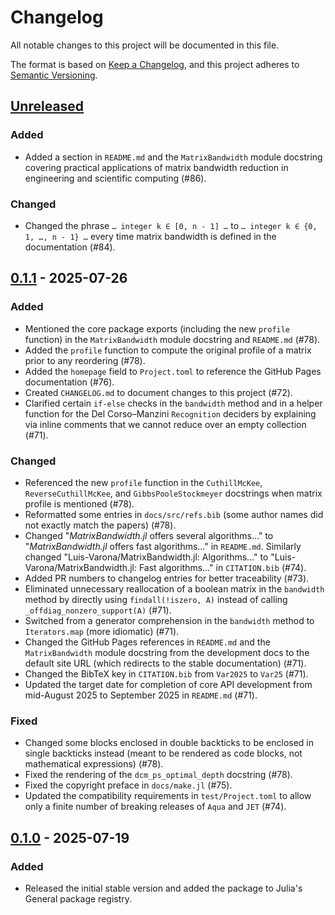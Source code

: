 # Changelog

All notable changes to this project will be documented in this file.

The format is based on [Keep a Changelog](https://keepachangelog.com/en/1.1.0/), and this project adheres to [Semantic Versioning](https://semver.org/spec/v2.0.0.html).

## [Unreleased]

### Added

- Added a section in `README.md` and the `MatrixBandwidth` module docstring covering practical applications of matrix bandwidth reduction in engineering and scientific computing (#86).

### Changed

- Changed the phrase `… integer k ∈ [0, n - 1] …` to `… integer k ∈ {0, 1, …, n - 1} …` every time matrix bandwidth is defined in the documentation (#84).

## [0.1.1] - 2025-07-26

### Added

- Mentioned the core package exports (including the new `profile` function) in the `MatrixBandwidth` module docstring and `README.md` (#78).
- Added the `profile` function to compute the original profile of a matrix prior to any reordering (#78).
- Added the `homepage` field to `Project.toml` to reference the GitHub Pages documentation (#76).
- Created `CHANGELOG.md` to document changes to this project (#72).
- Clarified certain `if-else` checks in the `bandwidth` method and in a helper function for the Del Corso&ndash;Manzini `Recognition` deciders by explaining via inline comments that we cannot reduce over an empty collection (#71).

### Changed

- Referenced the new `profile` function in the `CuthillMcKee`, `ReverseCuthillMcKee`, and `GibbsPooleStockmeyer` docstrings when matrix profile is mentioned (#78).
- Reformatted some entries in `docs/src/refs.bib` (some author names did not exactly match the papers) (#78).
- Changed "*MatrixBandwidth.jl* offers several algorithms&hellip;" to "*MatrixBandwidth.jl* offers fast algorithms&hellip;" in `README.md`. Similarly changed "Luis-Varona/MatrixBandwidth.jl: Algorithms&hellip;" to "Luis-Varona/MatrixBandwidth.jl: Fast algorithms&hellip;" in `CITATION.bib` (#74).
- Added PR numbers to changelog entries for better traceability (#73).
- Eliminated unnecessary reallocation of a boolean matrix in the `bandwidth` method by directly using `findall(!iszero, A)` instead of calling `_offdiag_nonzero_support(A)` (#71).
- Switched from a generator comprehension in the `bandwidth` method to `Iterators.map` (more idiomatic) (#71).
- Changed the GitHub Pages references in `README.md` and the `MatrixBandwidth` module docstring from the development docs to the default site URL (which redirects to the stable documentation) (#71).
- Changed the BibTeX key in `CITATION.bib` from `Var2025` to `Var25` (#71).
- Updated the target date for completion of core API development from mid-August 2025 to September 2025 in `README.md` (#71).

### Fixed

- Changed some blocks enclosed in double backticks to be enclosed in single backticks instead (meant to be rendered as code blocks, not mathematical expressions) (#78).
- Fixed the rendering of the `dcm_ps_optimal_depth` docstring (#78).
- Fixed the copyright preface in `docs/make.jl` (#75).
- Updated the compatibility requirements in `test/Project.toml` to allow only a finite number of breaking releases of `Aqua` and `JET` (#74).

## [0.1.0] - 2025-07-19

### Added

- Released the initial stable version and added the package to Julia's General package registry.

[unreleased]: https://github.com/Luis-Varona/MatrixBandwidth.jl/compare/v0.1.1...HEAD
[0.1.1]: https://github.com/Luis-Varona/MatrixBandwidth.jl/releases/tag/v0.1.1
[0.1.0]: https://github.com/Luis-Varona/MatrixBandwidth.jl/releases/tag/v0.1.0
